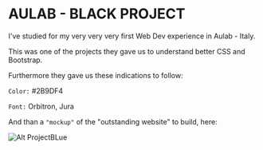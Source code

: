 # AULAB - BLACK PROJECT

I've studied for my very very very first Web Dev experience in Aulab - Italy.

This was one of the projects they gave us to understand better CSS and Bootstrap.

Furthermore they gave us these indications to follow:

`Color:` #2B9DF4

`Font:` Orbitron, Jura

And than a `"mockup"` of the "outstanding website" to build, here:

![Alt ProjectBLue](project_black_mockup.png 'ProjectBlue')
